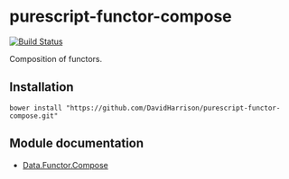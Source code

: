 # purescript-functor-compose

[![Build Status](https://travis-ci.org/DavidHarrison/purescript-functor-compose.svg?branch=master)](https://travis-ci.org/DavidHarrison/purescript-functor-compose)

Composition of functors.

## Installation

```
bower install "https://github.com/DavidHarrison/purescript-functor-compose.git"
```

## Module documentation

- [Data.Functor.Compose](docs/Data/Functor/Compose.md)

